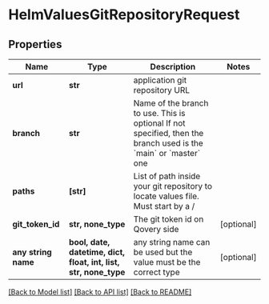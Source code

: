 # HelmValuesGitRepositoryRequest


## Properties
Name | Type | Description | Notes
------------ | ------------- | ------------- | -------------
**url** | **str** | application git repository URL | 
**branch** | **str** | Name of the branch to use. This is optional If not specified, then the branch used is the &#x60;main&#x60; or &#x60;master&#x60; one  | 
**paths** | **[str]** | List of path inside your git repository to locate values file. Must start by a / | 
**git_token_id** | **str, none_type** | The git token id on Qovery side | [optional] 
**any string name** | **bool, date, datetime, dict, float, int, list, str, none_type** | any string name can be used but the value must be the correct type | [optional]

[[Back to Model list]](../README.md#documentation-for-models) [[Back to API list]](../README.md#documentation-for-api-endpoints) [[Back to README]](../README.md)


